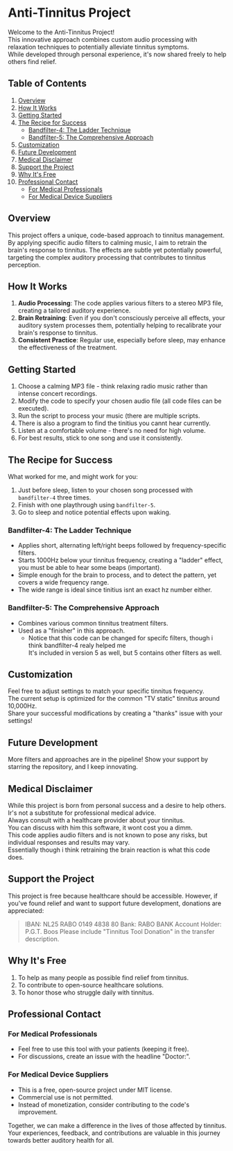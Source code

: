 # Anti-Tinnitus Project

Welcome to the Anti-Tinnitus Project!  
This innovative approach combines custom audio processing with relaxation techniques to potentially alleviate tinnitus symptoms.  
While developed through personal experience, it's now shared freely to help others find relief.

## Table of Contents
1. [Overview](#overview)
2. [How It Works](#how-it-works)
3. [Getting Started](#getting-started)
4. [The Recipe for Success](#the-recipe-for-success)
   - [Bandfilter-4: The Ladder Technique](#bandfilter-4-the-ladder-technique)
   - [Bandfilter-5: The Comprehensive Approach](#bandfilter-5-the-comprehensive-approach)
5. [Customization](#customization)
6. [Future Development](#future-development)
7. [Medical Disclaimer](#medical-disclaimer)
8. [Support the Project](#support-the-project)
9. [Why It's Free](#why-its-free)
10. [Professional Contact](#professional-contact)
    - [For Medical Professionals](#for-medical-professionals)
    - [For Medical Device Suppliers](#for-medical-device-suppliers)

## Overview

This project offers a unique, code-based approach to tinnitus management. 
By applying specific audio filters to calming music, I aim to retrain the brain's response to tinnitus. 
The effects are subtle yet potentially powerful, targeting the complex auditory processing that contributes to tinnitus perception.

## How It Works

1. **Audio Processing**: The code applies various filters to a stereo MP3 file, creating a tailored auditory experience.  
2. **Brain Retraining**: Even if you don't consciously perceive all effects, your auditory system processes them, potentially helping to recalibrate your brain's   response to tinnitus.
3. **Consistent Practice**: Regular use, especially before sleep, may enhance the effectiveness of the treatment.  

## Getting Started

1. Choose a calming MP3 file - think relaxing radio music rather than intense concert recordings.
2. Modify the code to specify your chosen audio file (all code files can be executed).
3. Run the script to process your music (there are multiple scripts.
4. There is also a program to find the tinitius you cannt hear currently.
5. Listen at a comfortable volume - there's no need for high volume.
6. For best results, stick to one song and use it consistently.

## The Recipe for Success

What worked for me, and might work for you:

1. Just before sleep, listen to your chosen song processed with `bandfilter-4` three times.
2. Finish with one playthrough using `bandfilter-5`.
3. Go to sleep and notice potential effects upon waking.

### Bandfilter-4: The Ladder Technique
- Applies short, alternating left/right beeps followed by frequency-specific filters.
- Starts 1000Hz below your tinnitus frequency, creating a "ladder" effect, you must be able to hear some beaps (important).
- Simple enough for the brain to process, and to detect the pattern, yet covers a wide frequency range.
- The wide range is ideal since tinitius isnt an exact hz number either.

### Bandfilter-5: The Comprehensive Approach
- Combines various common tinnitus treatment filters.
- Used as a "finisher" in this approach.
  - Notice that this code can be changed for specifc filters, though i think bandfilter-4 realy helped me  
    It's included in version 5 as well, but 5 contains other filters as well.

## Customization

Feel free to adjust settings to match your specific tinnitus frequency.  
The current setup is optimized for the common "TV static" tinnitus around 10,000Hz.  
Share your successful modifications by creating a "thanks" issue with your settings!  

## Future Development

More filters and approaches are in the pipeline! Show your support by starring the repository, and I keep innovating.

## Medical Disclaimer

While this project is born from personal success and a desire to help others.
Ir's not a substitute for professional medical advice.  
Always consult with a healthcare provider about your tinnitus.  
You can discuss with him this software, it wont cost you a dimm.  
This code applies audio filters and is not known to pose any risks, but individual responses and results may vary.  
Essentially though i think retraining the brain reaction is what this code does.  

## Support the Project

This project is free because healthcare should be accessible. However, if you've found relief and want to support future development, donations are appreciated:

> IBAN: NL25 RABO 0149 4838 80
> Bank: RABO BANK
> Account Holder: P.G.T. Boos
> Please include "Tinnitus Tool Donation" in the transfer description.

## Why It's Free

1. To help as many people as possible find relief from tinnitus.
2. To contribute to open-source healthcare solutions.
3. To honor those who struggle daily with tinnitus.

## Professional Contact

### For Medical Professionals
- Feel free to use this tool with your patients (keeping it free).
- For discussions, create an issue with the headline "Doctor:".

### For Medical Device Suppliers
- This is a free, open-source project under MIT license.
- Commercial use is not permitted.
- Instead of monetization, consider contributing to the code's improvement.

Together, we can make a difference in the lives of those affected by tinnitus. 
Your experiences, feedback, and contributions are valuable in this journey towards better auditory health for all.
